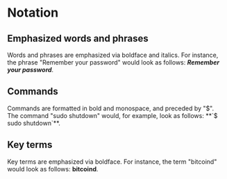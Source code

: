 # Notation

## Emphasized words and phrases

Words and phrases are emphasized via boldface and italics. For instance, the phrase "Remember your password" would look as follows: ***Remember your password***. 


## Commands

Commands are formatted in bold and monospace, and preceded by "$". The command "sudo shutdown" would, for example, look as follows: **`$ sudo shutdown`**.  


## Key terms

Key terms are emphasized via boldface. For instance, the term "bitcoind" would look as follows: **bitcoind**.